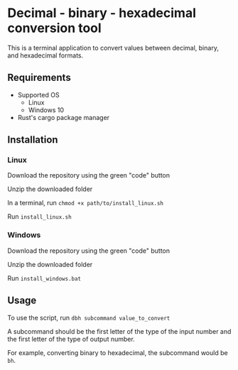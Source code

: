 # Decimal - binary - hexadecimal conversion tool

This is a terminal application to convert values between decimal, binary, and hexadecimal formats.

## Requirements

- Supported OS
	- Linux
	- Windows 10
- Rust's cargo package manager

## Installation
### Linux

Download the repository using the green "code" button

Unzip the downloaded folder

In a terminal, run `chmod +x path/to/install_linux.sh`

Run `install_linux.sh`

### Windows

Download the repository using the green "code" button

Unzip the downloaded folder

Run `install_windows.bat`

## Usage

To use the script, run `dbh subcommand value_to_convert`

A subcommand should be the first letter of the type of the input number and the first letter of the type of output number. 

For example, converting binary to hexadecimal, the subcommand would be `bh`.
